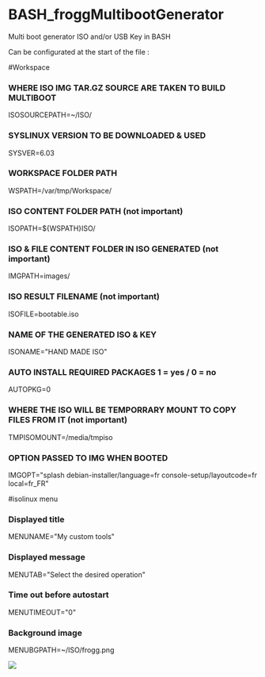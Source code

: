 # BASH_froggMultibootGenerator
Multi boot generator ISO and/or USB Key in BASH

Can be configurated at the start of the file :


#Workspace

### WHERE ISO IMG TAR.GZ SOURCE ARE TAKEN TO BUILD MULTIBOOT
ISOSOURCEPATH=~/ISO/
### SYSLINUX VERSION TO BE DOWNLOADED & USED
SYSVER=6.03
### WORKSPACE FOLDER PATH
WSPATH=/var/tmp/Workspace/
### ISO CONTENT FOLDER PATH (not important)
ISOPATH=${WSPATH}ISO/
### ISO & FILE CONTENT FOLDER IN ISO GENERATED (not important)
IMGPATH=images/
### ISO RESULT FILENAME (not important)
ISOFILE=bootable.iso
### NAME OF THE GENERATED ISO & KEY
ISONAME="HAND MADE ISO"
### AUTO INSTALL REQUIRED PACKAGES 1 = yes / 0 = no
AUTOPKG=0
### WHERE THE ISO WILL BE TEMPORRARY MOUNT TO COPY FILES FROM IT  (not important)
TMPISOMOUNT=/media/tmpiso
### OPTION PASSED TO IMG WHEN BOOTED
IMGOPT="splash debian-installer/language=fr console-setup/layoutcode=fr local=fr_FR"

#isolinux menu
### Displayed title
MENUNAME="My custom tools" 
### Displayed message
MENUTAB="Select the desired operation"
### Time out before autostart
MENUTIMEOUT="0"
### Background image
MENUBGPATH=~/ISO/frogg.png


<img src="https://tool.frogg.fr/inc/img/article/syslinux/Multiboot_generator.png"/>
